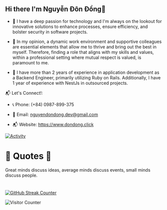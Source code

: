 ## Hi there I'm Nguyễn Đôn Đổng👋

- 🔭 I have a deep passion for technology and I'm always on the lookout for innovative solutions to enhance processes, ensure efficiency, and bolster security in software projects.

- 🌱 In my opinion, a dynamic work environment and supportive colleagues are essential elements that allow me to thrive and bring out the best in myself. Therefore, finding a role that aligns with my skills and values, within a professional setting where mutual respect is valued, is paramount to me.

- 👯 I have more than 2 years of experience in application development as a Backend Engineer, primarily utilizing Ruby on Rails. Additionally, I have 1 year of experience with NestJs in outsourced projects.
  
📬 Let's Connect!:
  
- 📞 Phone: (+84) 0987-899-375

- 📧 Email: nguyendondong.dev@gmail.com

- 📬 Website: https://www.dondong.click

  
[![Activity](https://github-readme-stats.vercel.app/api?username=nguyendondong&count_private=true&show_icons=true&include_all_commits=true&theme=vue-dark&custom_title=Activity)](https://github.com/anuraghazra/github-readme-stats)

# 🌱 Quotes 🌱
<!--START_SECTION:auto_commit-->
Great minds discuss ideas, average minds discuss events, small minds discuss people. 
<!--END_SECTION:auto_commit-->
#

[![GitHub Streak Counter](https://github-readme-streak-stats.herokuapp.com/?user=nguyendondong&theme=vue-dark)](https://git.io/streak-stats)

![Visitor Counter](https://visitor-badge.laobi.icu/badge?page_id=nguyendondong.nguyendondong)

